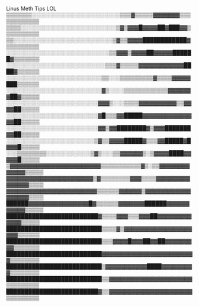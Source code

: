 Linus Meth Tips LOL
▒▒▒▒▒▒▒░░░░░░░░░░░░░░░░░░░░░░░░▒▒▒▓▒▒▒▒▒▓▓▓▓▓▓▓▒▒▒▒▒▒▒▒▒▒▒▒
▒▒▒▒░░░░░░░░░░░░░░░░░░░░░░░░░░▒▓▒▓▓▓█▓▓▓▓██▓███▓▓▒▒▒▒▒▒▒▒▒▒
▒▒░░░░░░░░░░░░░░░░░░░░░░░░░░░▒▓▒▒▓▓▓▓████████████▓▒▒▒▒▒▒▒▒▒
░░░░░░░░░░░░░░░░░░░░░░░░░░░░▒▒▓▓▓▒▓▓▓▓██▓▓▓▓▓██████▓▒▒▒▒▒▒▒
░░░░░░░░░░░░░░░░░░░░░░░░░░░▒▒▒▓▒▒▒▒▒▓▓▓▓▓▓▓▓▓▓▓▓████▓▒▒▒▒▒▒
░░░░░░░░░░░░░░░░░░░░░░░░░░▒▒░░░▒▒▒▒▒▒▒▒▒▓▒▒▒▒▓▓▓▓▓███▒▒▒▒▒▒
░░░░░░░░░░░░░░░░░░░░░░░░░░▓▒░░░░▒▒▒▒▒▒▒▒▒▒▒▒▓▓▓▓▓▓▓██▓▒▒▒▒▒
░░░░░░░░░░░░░░░░░░░░░░░░░▓▓▓▒░░░▒▒▒▒▓▓▓▓▓▓▓▓▓▓▒▒▓▓▓▓██▒▒▒▒▒
░░░░░░░░░░░░░░░░░░░░░░░░░▓█▒▒▒▓▓█████▓▓▓▓▓▓▓▓▓▓▓▓▓▓▓██▒▒▒▒▒
░░░░░░░░░░░░░░░░░░░░░░░░░▓▓▒▓▓████████▓▒▓▓▓███████▓▓██▒▒▒▒▒
░░░░░░░░░░░░░░░░░░░░░░░░▒▓▒▒▓▓▓▓█████▓▒▒▒▓▓█████▓█▓▓▓█▒▒▒▒▒
░░░▒▒▒▒▒▒▒▒░░░░░░░░░░░░▒▓▒░░░▒▒▓▓▓▓▓▓▒░▒▓▓▓▓████▓▓▓▓▓█▒▒▒▒▒
▒▓▓▓▓▓▓▓▓▓▓▓▓▓▓▓▓▓▓▓▓▓▓▓▓▒▒▒▒▒▒▒▒▒▒▒▓▒░▒▒▓▓▓▓▓▓▓▓▓▓▓▓▓▒▒▒▒▒
▓▓▓▓▓▓▓▓▓▓▓▓▓▓▓▓▓▓▓▓▓▓▓▒▓▒▒▒▒▒▒▒▒▓▓▓▒▒▒▒▓▓▓▓▓▓▓▓▓▓▓▓▓▓▓▒▒▒▒
▓▓▓▓▓▓▓▓▓▓▓▓▓▓▓▓▓▓▓▓▓▓▓▓▒▒▒▒▒▒▓▓▓▓▓▓▒▓▓▓▓▓▓▓▓▓▓▓▓▓▓▓▓▓▓▒▒▒▒
██████▓▓▓▓▓▓▓▓▓▓▓▓▓▓▓▓█▓▒▒▒▒▒▒▓▓▓▓▓▓▓██████▓▓▓▓▓▓▓▓▓▓▓▒▒▒▒▒
█████████████████████████▓▒▒▒▒▓▓▓▒▒▒▓▓▓██▓▓▓▓▓▓▓▓▓▓▓▓▓▒▒▒▒▒
██████████████████████████▒▒▒▒▓▒▓▓▓▓▓▓▓▓▓▓▓▓▓▓▓▓▓▓▓▓▓▒▒▒▒▒▒
██████████████████████████▒▒▒▓▓▓▓█▓▓▓██▓▓██▓▓▓▓▓▓▓▓▓▒▒▒▒▒▒▒
██████████████████████████▓▓▓▓▓▓▓▓▓▓▓▓▓▓▓▓▓▓▓▓▓▓▓▓▓▒▒▒▒▒▒▒▒
██████████████████████████▒▓▓▓▓▓▓▓▓▓▓▓████▓▓▓▓▓▓▓▓▓▒▒▒▒▒▒▒▒
██████████████████████████▒▒▓▓▓▓▓▓▓▓▓▓▓▓▓▓▓▓▓▓▓▓▓▓▒▒▒▒▒▒▒▒▒
█████████████████████████▓▒▒▓▓▓▓▓▓▓▓▓▓▓▓▓▓▓▓▓▓▓▓▓▓▒▒▒▒▒▒▒▒▒
